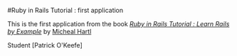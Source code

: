 #Ruby in Rails Tutorial : first application

This is the first application from the book 
[*Ruby in Rails Tutorial : Learn Rails by Example*](http://railstutorial.org/)
by [Micheal Hartl](http://michealhartl.com)

Student [Patrick O'Keefe]
